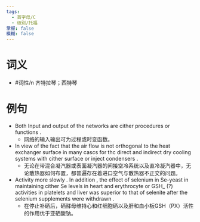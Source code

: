 ```yaml
---
tags:
  - 首字母/C
  - 级别/托福
掌握: false
模糊: false
---
```

# 词义
- #词性/n  齐特拉琴；西特琴
# 例句
- Both Input and output of the networks are cither procedures or functions .
	- 网络的输入输出可为过程或时变函数。
- In view of the fact that the air flow is not orthogonal to the heat exchanger surface in many cascs for thc direct and indirect dry cooling systems with cither surface or inject condensers .
	- 无论在带混合凝汽器或表面凝汽器的间接空冷系统以及直冷凝汽器中，无论散热器如何布置，都普遍存在着进口空气与散热器不正交的问题。
- Activity more slowly . In addition , the effect of selenium in Se-yeast in maintaining cither Se levels in heart and erythrocyte or GSH_ (?) activities in platelets and liver was superior to that of selenite after the selenium supplements were withdrawn .
	- 在停止补硒后，硒酵母维持心和红细胞硒以及肝和血小板GSH（PX）活性的作用优于亚硒酸钠。
